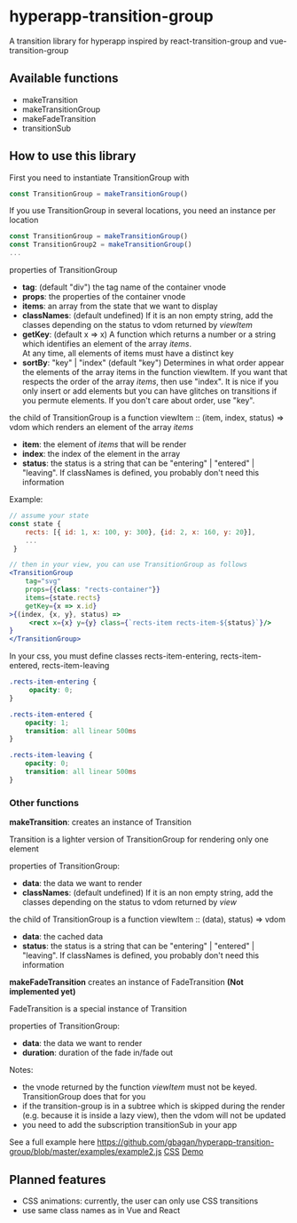 # hyperapp-transition-group

A transition library for hyperapp inspired by react-transition-group and vue-transition-group

## Available functions
- makeTransition
- makeTransitionGroup
- makeFadeTransition
- transitionSub

## How to use this library

First you need to instantiate TransitionGroup with
```js
const TransitionGroup = makeTransitionGroup()
```
If you use TransitionGroup in several locations, you need an instance per location
```js
const TransitionGroup = makeTransitionGroup()
const TransitionGroup2 = makeTransitionGroup()
...
```


properties of TransitionGroup
- **tag**: (default "div") the tag name of the container vnode
- **props**: the properties of the container vnode
- **items**: an array from the state that we want to display
- **classNames**: (default undefined)
             If it is an non empty string, add the classes depending on the status to vdom returned by *viewItem*
- **getKey**: (default x => x)
          A function which returns a number or a string which identifies an element of the array *items*.  
          At any time, all elements of items must have a distinct key
- **sortBy**: "key" | "index" (default  "key")
          Determines in what order appear the elements of the array items in the function viewItem.
          If you want that respects the order of the array *items*, then use "index".
          It is nice if you only insert or add elements but you can have glitches on transitions if you permute elements.
          If you don't care about order, use "key".

the child of TransitionGroup is a function viewItem :: (item, index, status) => vdom which renders an element of the array *items*
- **item**: the element of *items* that will be render
- **index**: the index of the element in the array
- **status**: the status is a string that can be "entering" | "entered" | "leaving".
            If classNames is defined, you probably don't need this information              

Example:

```jsx
// assume your state
const state {
    rects: [{ id: 1, x: 100, y: 300}, {id: 2, x: 160, y: 20}],
    ...
 }

// then in your view, you can use TransitionGroup as follows
<TransitionGroup
    tag="svg"
    props={{class: "rects-container"}}
    items={state.rects}
    getKey={x => x.id}
>{(index, {x, y}, status) =>
     <rect x={x} y={y} class={`rects-item rects-item-${status}`}/>
}
</TransitionGroup>
```

In your css, you must define classes rects-item-entering, rects-item-entered, rects-item-leaving
```css
.rects-item-entering {
     opacity: 0;
}

.rects-item-entered {
    opacity: 1;
    transition: all linear 500ms
}

.rects-item-leaving {
    opacity: 0;
    transition: all linear 500ms
}
```

### Other functions

**makeTransition**: creates an instance of Transition

Transition is a lighter version of TransitionGroup for rendering only one element 

properties of TransitionGroup:
- **data**: the data we want to render
- **classNames**: (default undefined)
             If it is an non empty string, add the classes depending on the status to vdom returned by *view*

the child of TransitionGroup is a function viewItem :: (data), status) => vdom
- **data**: the cached data
- **status**: the status is a string that can be "entering" | "entered" | "leaving".
            If classNames is defined, you probably don't need this information  

**makeFadeTransition** creates an instance of FadeTransition **(Not implemented yet)**

FadeTransition is a special instance of Transition

properties of TransitionGroup:
- **data**: the data we want to render
- **duration**: duration of the fade in/fade out

Notes:
- the vnode returned by the function *viewItem* must not be keyed. TransitionGroup does that for you
- if the transition-group is in a subtree which is skipped during the render (e.g. because it is inside a lazy view),
    then the vdom will not be updated
- you need to add the subscription transitionSub in your app


See a full example here
https://github.com/gbagan/hyperapp-transition-group/blob/master/examples/example2.js
[CSS](https://github.com/gbagan/hyperapp-transition-group/blob/master/dist/style2.css)
[Demo](https://gbagan.github.io/hyperapp-transition-group/ex2.html)


## Planned features

- CSS animations: currently, the user can only use CSS transitions
- use same class names as in Vue and React


